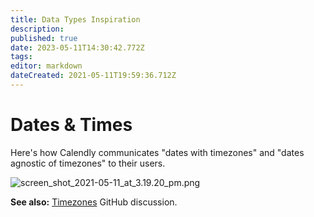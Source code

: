 ```yaml
---
title: Data Types Inspiration
description: 
published: true
date: 2023-05-11T14:30:42.772Z
tags: 
editor: markdown
dateCreated: 2021-05-11T19:59:36.712Z
---
```


# Dates & Times
Here's how Calendly communicates "dates with timezones" and "dates agnostic of timezones" to their users. 

![screen_shot_2021-05-11_at_3.19.20_pm.png](/assets/design/exploration/data-types/screen_shot_2021-05-11_at_3.19.20_pm.png)

**See also:** [Timezones](https://github.com/centerofci/mathesar/discussions/119) GitHub discussion.